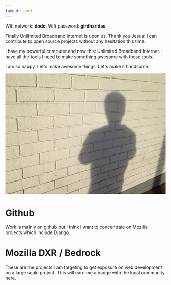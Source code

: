 ```yaml
---
layout: post
---
```

Wifi network: **dodo**. Wifi password: **girdharidas**.

Finally Unilimited Broadband Internet is upon us. Thank you Jesus! I can contribute to open source projects without any hesitation this time.

I have my powerful computer and now this: Unlimited Broadband Internet. I have all the tools I need to make something awesome with these tools.

I am so happy. Let's make awesome things. Let's make it handsome. 

![me](/images/selfie.JPG)

# Github
Work is mainly on github but I think I want to concentrate on Mozilla projects which include Django.

# Mozilla DXR / Bedrock
These are the projects I am targeting to get exposure on web development on a large scale project. This will earn me a badge with the local community here.
